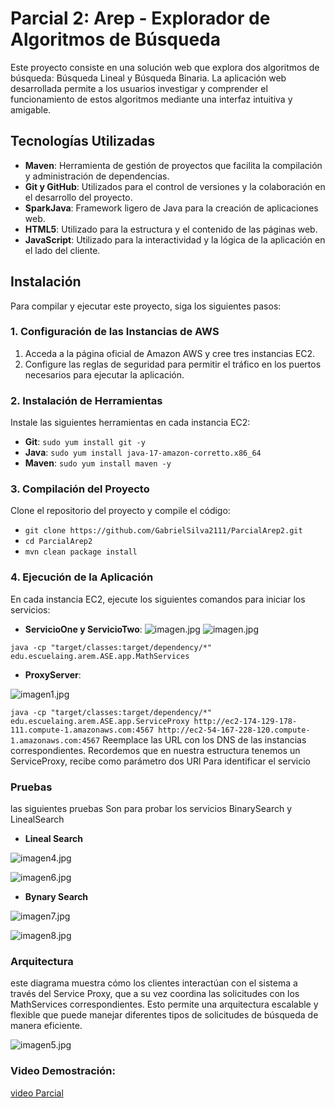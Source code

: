 # Parcial 2: Arep - Explorador de Algoritmos de Búsqueda

Este proyecto consiste en una solución web que explora dos algoritmos de búsqueda: Búsqueda Lineal y Búsqueda Binaria. La aplicación web desarrollada permite a los usuarios investigar y comprender el funcionamiento de estos algoritmos mediante una interfaz intuitiva y amigable.

## Tecnologías Utilizadas

- **Maven**: Herramienta de gestión de proyectos que facilita la compilación y administración de dependencias.
- **Git y GitHub**: Utilizados para el control de versiones y la colaboración en el desarrollo del proyecto.
- **SparkJava**: Framework ligero de Java para la creación de aplicaciones web.
- **HTML5**: Utilizado para la estructura y el contenido de las páginas web.
- **JavaScript**: Utilizado para la interactividad y la lógica de la aplicación en el lado del cliente.

## Instalación

Para compilar y ejecutar este proyecto, siga los siguientes pasos:

### 1. Configuración de las Instancias de AWS

1. Acceda a la página oficial de Amazon AWS y cree tres instancias EC2.
2. Configure las reglas de seguridad para permitir el tráfico en los puertos necesarios para ejecutar la aplicación.

### 2. Instalación de Herramientas

Instale las siguientes herramientas en cada instancia EC2:

- **Git**: `sudo yum install git -y`
- **Java**: `sudo yum install java-17-amazon-corretto.x86_64`
- **Maven**: `sudo yum install maven -y`

### 3. Compilación del Proyecto

Clone el repositorio del proyecto y compile el código:

- `git clone https://github.com/GabrielSilva2111/ParcialArep2.git`
- `cd ParcialArep2`
- `mvn clean package install`

### 4. Ejecución de la Aplicación

En cada instancia EC2, ejecute los siguientes comandos para iniciar los servicios:

- **ServicioOne y ServicioTwo**:
![imagen.jpg](imagenes/imagen3.jpg)
![imagen.jpg](imagenes/imagen2.jpg)


`java -cp "target/classes:target/dependency/*" edu.escuelaing.arem.ASE.app.MathServices`

- **ProxyServer**:

![imagen1.jpg](imagenes/imagen1.jpg)

  `java -cp "target/classes:target/dependency/*" edu.escuelaing.arem.ASE.app.ServiceProxy http://ec2-174-129-178-111.compute-1.amazonaws.com:4567 http://ec2-54-167-228-120.compute-1.amazonaws.com:4567`
  Reemplace las URL con los DNS de las instancias correspondientes.
  Recordemos que en nuestra estructura tenemos un ServiceProxy, recibe como parámetro
  dos URl Para identificar el servicio

### Pruebas
las siguientes pruebas Son para probar los servicios BinarySearch y LinealSearch
- **Lineal Search**

![imagen4.jpg](imagenes/imagen4.jpg)

![imagen6.jpg](imagenes/imagen6.jpg)
- **Bynary Search**

![imagen7.jpg](imagenes/imagen7.jpg)

![imagen8.jpg](imagenes/imagen8.jpg)

### Arquitectura
este diagrama muestra cómo los clientes interactúan con 
el sistema a través del Service Proxy, que a su vez coordina las 
solicitudes con los MathServices correspondientes. Esto permite una arquitectura escalable y flexible que puede manejar diferentes tipos de solicitudes de búsqueda de manera eficiente.

![imagen5.jpg](imagenes/imagen5.jpg)


### Video Demostración:
[video Parcial](https://www.youtube.com/watch?v=QI8R2rhdQ7o)


  









